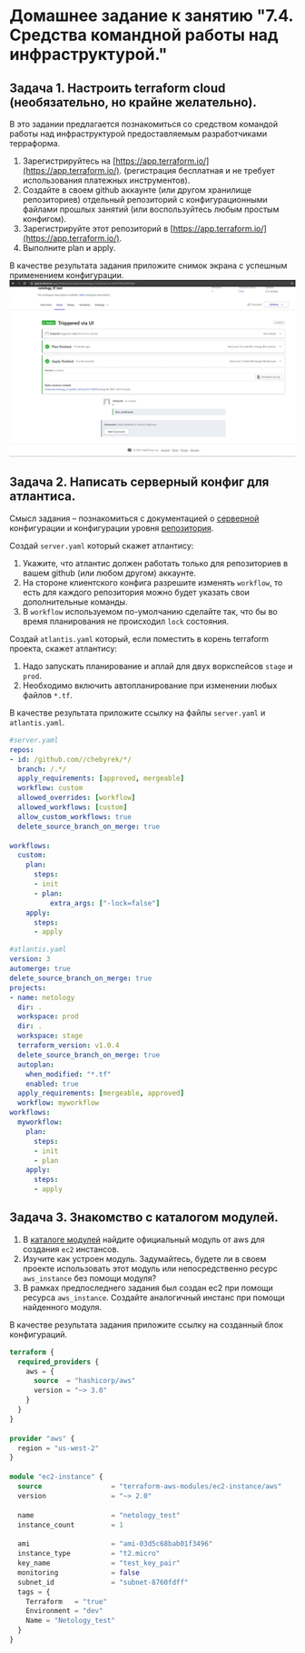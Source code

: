 # Домашнее задание к занятию "7.4. Средства командной работы над инфраструктурой."

## Задача 1. Настроить terraform cloud (необязательно, но крайне желательно).

В это задании предлагается познакомиться со средством командой работы над инфраструктурой предоставляемым
разработчиками терраформа. 

1. Зарегистрируйтесь на [https://app.terraform.io/](https://app.terraform.io/).
(регистрация бесплатная и не требует использования платежных инструментов).
1. Создайте в своем github аккаунте (или другом хранилище репозиториев) отдельный репозиторий с
 конфигурационными файлами прошлых занятий (или воспользуйтесь любым простым конфигом).
1. Зарегистрируйте этот репозиторий в [https://app.terraform.io/](https://app.terraform.io/).
1. Выполните plan и apply. 

В качестве результата задания приложите снимок экрана с успешным применением конфигурации.
![Task 1 result](/homework/img/07-terraform-04-teamwork-t1.jpg)
## Задача 2. Написать серверный конфиг для атлантиса. 

Смысл задания – познакомиться с документацией 
о [серверной](https://www.runatlantis.io/docs/server-side-repo-config.html) конфигурации и конфигурации уровня 
 [репозитория](https://www.runatlantis.io/docs/repo-level-atlantis-yaml.html).

Создай `server.yaml` который скажет атлантису:
1. Укажите, что атлантис должен работать только для репозиториев в вашем github (или любом другом) аккаунте.
1. На стороне клиентского конфига разрешите изменять `workflow`, то есть для каждого репозитория можно 
будет указать свои дополнительные команды. 
1. В `workflow` используемом по-умолчанию сделайте так, что бы во время планирования не происходил `lock` состояния.

Создай `atlantis.yaml` который, если поместить в корень terraform проекта, скажет атлантису:
1. Надо запускать планирование и аплай для двух воркспейсов `stage` и `prod`.
1. Необходимо включить автопланирование при изменении любых файлов `*.tf`.

В качестве результата приложите ссылку на файлы `server.yaml` и `atlantis.yaml`.
```yaml
#server.yaml
repos:
- id: /github.com//chebyrek/*/
  branch: /.*/
  apply_requirements: [approved, mergeable]
  workflow: custom
  allowed_overrides: [workflow]
  allowed_workflows: [custom]
  allow_custom_workflows: true
  delete_source_branch_on_merge: true
  
workflows:
  custom:
    plan:
      steps:
      - init
      - plan:
          extra_args: ["-lock=false"]
    apply:
      steps:
      - apply
```
```yaml
#atlantis.yaml
version: 3
automerge: true
delete_source_branch_on_merge: true
projects:
- name: netology
  dir: .
  workspace: prod
  dir: .
  workspace: stage
  terraform_version: v1.0.4
  delete_source_branch_on_merge: true
  autoplan:
    when_modified: "*.tf"
    enabled: true
  apply_requirements: [mergeable, approved]
  workflow: myworkflow
workflows:
  myworkflow:
    plan:
      steps:
      - init
      - plan
    apply:
      steps:
      - apply
```

## Задача 3. Знакомство с каталогом модулей. 

1. В [каталоге модулей](https://registry.terraform.io/browse/modules) найдите официальный модуль от aws для создания
`ec2` инстансов. 
2. Изучите как устроен модуль. Задумайтесь, будете ли в своем проекте использовать этот модуль или непосредственно 
ресурс `aws_instance` без помощи модуля?
3. В рамках предпоследнего задания был создан ec2 при помощи ресурса `aws_instance`. 
Создайте аналогичный инстанс при помощи найденного модуля.   

В качестве результата задания приложите ссылку на созданный блок конфигураций. 
```terraform
terraform {
  required_providers {
    aws = {
      source  = "hashicorp/aws"
      version = "~> 3.0"
    }
  }
}

provider "aws" {
  region = "us-west-2"
}

module "ec2-instance" {
  source                 = "terraform-aws-modules/ec2-instance/aws"
  version                = "~> 2.0"

  name                   = "netology_test"
  instance_count         = 1

  ami                    = "ami-03d5c68bab01f3496"
  instance_type          = "t2.micro"
  key_name               = "test_key_pair"
  monitoring             = false
  subnet_id              = "subnet-8760fdff"
  tags = {
    Terraform   = "true"
    Environment = "dev"
    Name = "Netology_test"
  }
}
```
